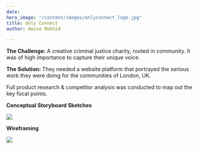 ```yaml
---
date: 
hero_image: "/content/images/onlyconnect_logo.jpg"
title: Only Connect
author: Amine Mekhid

---
```

**The Challenge:** A creative criminal justice charity, rooted in community. It was of high importance to capture their unique voice.

**The Solution:** They needed a website platform that portrayed the serious work they were doing for the communities of London, UK.

Full product research & competitor analysis was conducted to map out the key focal points. 

**Conceptual Storyboard Sketches**

![](/content/images/img_3565.JPG)

**Wireframing**

![](/content/images/img_3570.JPG)